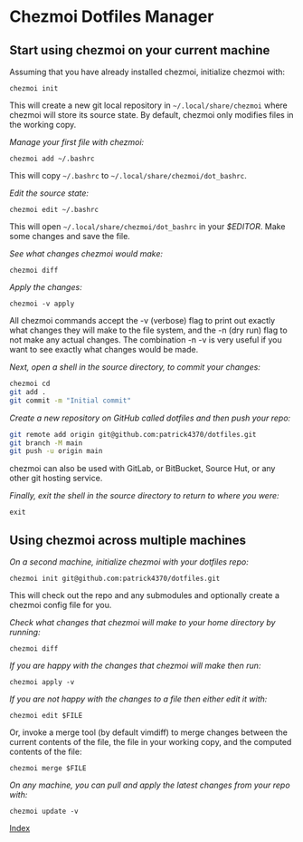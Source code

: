 
# Chezmoi Dotfiles Manager 

## Start using chezmoi on your current machine

Assuming that you have already installed chezmoi, initialize chezmoi with:

`chezmoi init`

This will create a new git local repository in `~/.local/share/chezmoi` where
chezmoi will store its source state. By default, chezmoi only modifies files in
the working copy.

*Manage your first file with chezmoi:*

`chezmoi add ~/.bashrc`

This will copy `~/.bashrc` to `~/.local/share/chezmoi/dot_bashrc`.

*Edit the source state:*

`chezmoi edit ~/.bashrc`

This will open `~/.local/share/chezmoi/dot_bashrc` in your *$EDITOR*. Make some
changes and save the file.

*See what changes chezmoi would make:*

`chezmoi diff`

*Apply the changes:*

`chezmoi -v apply`

All chezmoi commands accept the -v (verbose) flag to print out exactly what changes they will make to the file system, and the -n (dry run) flag to not make any actual changes. The combination -n -v is very useful if you want to see exactly what changes would be made.

*Next, open a shell in the source directory, to commit your changes:*

```sh
chezmoi cd
git add .
git commit -m "Initial commit"
```

*Create a new repository on GitHub called dotfiles and then push your repo:*

```sh
git remote add origin git@github.com:patrick4370/dotfiles.git
git branch -M main
git push -u origin main
```

chezmoi can also be used with GitLab, or BitBucket, Source Hut, or any other git hosting service.

*Finally, exit the shell in the source directory to return to where you were:*

`exit`

## Using chezmoi across multiple machines

*On a second machine, initialize chezmoi with your dotfiles repo:*

`chezmoi init git@github.com:patrick4370/dotfiles.git`

This will check out the repo and any submodules and optionally create a chezmoi config file for you.

*Check what changes that chezmoi will make to your home directory by running:*

`chezmoi diff`

*If you are happy with the changes that chezmoi will make then run:*

`chezmoi apply -v`

*If you are not happy with the changes to a file then either edit it with:*

`chezmoi edit $FILE`

Or, invoke a merge tool (by default vimdiff) to merge changes between the
current contents of the file, the file in your working copy, and the computed
contents of the file:

`chezmoi merge $FILE`

*On any machine, you can pull and apply the latest changes from your repo with:*

`chezmoi update -v`

[Index](index.md)
